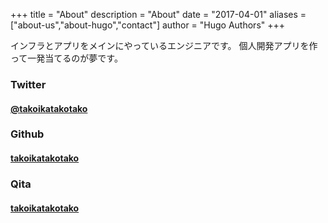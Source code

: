 +++
title = "About"
description = "About"
date = "2017-04-01"
aliases = ["about-us","about-hugo","contact"]
author = "Hugo Authors"
+++

インフラとアプリをメインにやっているエンジニアです。
個人開発アプリを作って一発当てるのが夢です。


### Twitter

<a href="https://twitter.com/takoikatakotako">
  <h4>@takoikatakotako</h4>
</a>


### Github

<a href="https://github.com/takoikatakotako">
  <h4>takoikatakotako</h4>
</a>


### Qita

<a href="https://qiita.com/takoikatakotako">
  <h4>takoikatakotako</h4>
</a>
